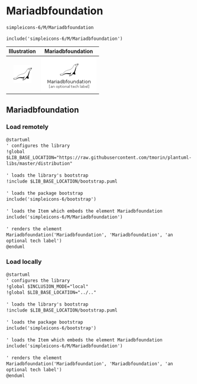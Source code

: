 # Mariadbfoundation


```text
simpleicons-6/M/Mariadbfoundation
```

```text
include('simpleicons-6/M/Mariadbfoundation')
```



| Illustration | Mariadbfoundation |
| :---: | :---: |
| ![illustration for Illustration](../../simpleicons-6/M/Mariadbfoundation.png) | ![illustration for Mariadbfoundation](../../simpleicons-6/M/Mariadbfoundation.Local.png) |




## Mariadbfoundation

### Load remotely
```plantuml
@startuml
' configures the library
!global $LIB_BASE_LOCATION="https://raw.githubusercontent.com/tmorin/plantuml-libs/master/distribution"

' loads the library's bootstrap
!include $LIB_BASE_LOCATION/bootstrap.puml

' loads the package bootstrap
include('simpleicons-6/bootstrap')

' loads the Item which embeds the element Mariadbfoundation
include('simpleicons-6/M/Mariadbfoundation')

' renders the element
Mariadbfoundation('Mariadbfoundation', 'Mariadbfoundation', 'an optional tech label')
@enduml
```

### Load locally
```plantuml
@startuml
' configures the library
!global $INCLUSION_MODE="local"
!global $LIB_BASE_LOCATION="../.."

' loads the library's bootstrap
!include $LIB_BASE_LOCATION/bootstrap.puml

' loads the package bootstrap
include('simpleicons-6/bootstrap')

' loads the Item which embeds the element Mariadbfoundation
include('simpleicons-6/M/Mariadbfoundation')

' renders the element
Mariadbfoundation('Mariadbfoundation', 'Mariadbfoundation', 'an optional tech label')
@enduml
```

